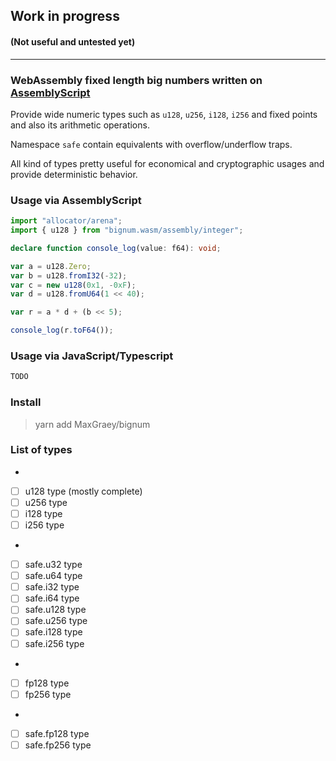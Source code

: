 ## Work in progress
#### (Not useful and untested yet)

---

### WebAssembly fixed length big numbers written on [AssemblyScript](https://github.com/AssemblyScript/assemblyscript)

Provide wide numeric types such as `u128`, `u256`, `i128`, `i256` and fixed points and also its arithmetic operations.

Namespace `safe` contain equivalents with overflow/underflow traps.

All kind of types pretty useful for economical and cryptographic usages and provide deterministic behavior.

### Usage via AssemblyScript

```ts
import "allocator/arena";
import { u128 } from "bignum.wasm/assembly/integer";

declare function console_log(value: f64): void;

var a = u128.Zero;
var b = u128.fromI32(-32);
var c = new u128(0x1, -0xF);
var d = u128.fromU64(1 << 40);

var r = a * d + (b << 5);

console_log(r.toF64());
```

### Usage via JavaScript/Typescript

```ts
TODO
```

### Install

> yarn add MaxGraey/bignum

### List of types
-
- [ ] u128 type (mostly complete)
- [ ] u256 type
- [ ] i128 type
- [ ] i256 type
-
- [ ] safe.u32  type
- [ ] safe.u64  type
- [ ] safe.i32  type
- [ ] safe.i64  type
- [ ] safe.u128 type
- [ ] safe.u256 type
- [ ] safe.i128 type
- [ ] safe.i256 type
-
- [ ] fp128 type
- [ ] fp256 type
-
- [ ] safe.fp128 type
- [ ] safe.fp256 type

